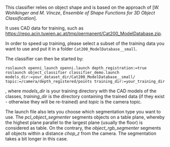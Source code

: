 This classifier relies on object shape and is based on the approach of [*W. Wohlkinger and M. Vincze*, *Ensemble of Shape Functions for 3D Object Classification*].

It uses CAD data for training, such as https://repo.acin.tuwien.ac.at/tmp/permanent/Cat200_ModelDatabase.zip.

In order to speed up training, please select a subset of the training data you want to use and put it in a folder `Cat200_ModelDatabase__small`.

The classifier can then be started by:

`roslaunch openni_launch openni.launch depth_registration:=true`
`roslaunch object_classifier classifier_demo.launch models_dir:=your_dataset_dir/Cat200_ModelDatabase__small/ topic:=/camera/depth_registered/points training_dir:=your_training_dir`

, where *models_dir* is your training directory with the CAD models of the classes, *training_dir* is the directory containing the trained data (if they exist - otherwise they will be re-trained) and *topic* is the camera topic.

The launch file also lets you choose which segmentation type you want to use. The *pcl_object_segmenter* segments objects on a table plane, whereby the highest plane parallel to the largest plane (usually the floor) is considered as table.
On the contrary, the *object_rgb_segmenter* segments all objects within a distance *chop_z* from the camera. The segmentation takes a bit longer in this case.
